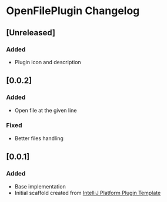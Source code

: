 <!-- Keep a Changelog guide -> https://keepachangelog.com -->

# OpenFilePlugin Changelog

## [Unreleased]
### Added
- Plugin icon and description

## [0.0.2]
### Added
- Open file at the given line

### Fixed
- Better files handling

## [0.0.1]
### Added
- Base implementation
- Initial scaffold created from [IntelliJ Platform Plugin Template](https://github.com/JetBrains/intellij-platform-plugin-template)
